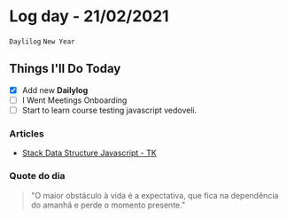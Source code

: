 # Log day - 21/02/2021

`Daylilog` `New Year`

## Things I'll Do Today

- [x] Add new **Dailylog**
- [ ] I Went Meetings Onboarding
- [ ] Start to learn course testing javascript vedoveli.

### Articles

- [Stack Data Structure Javascript - TK](https://www.iamtk.co/series/data-structures-in-javascript/stack-data-structure)

### Quote do dia

> "O maior obstáculo à vida é a expectativa, que fica na dependência do amanhã e perde o momento presente."
